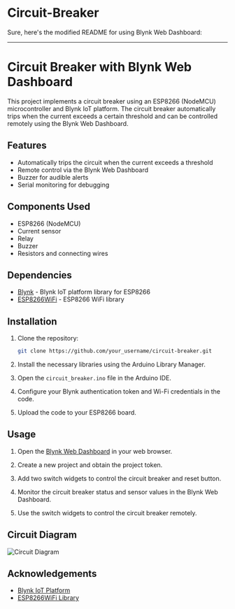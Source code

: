# Circuit-Breaker
Sure, here's the modified README for using Blynk Web Dashboard:

---

# Circuit Breaker with Blynk Web Dashboard

This project implements a circuit breaker using an ESP8266 (NodeMCU) microcontroller and Blynk IoT platform. The circuit breaker automatically trips when the current exceeds a certain threshold and can be controlled remotely using the Blynk Web Dashboard.

## Features

- Automatically trips the circuit when the current exceeds a threshold
- Remote control via the Blynk Web Dashboard
- Buzzer for audible alerts
- Serial monitoring for debugging

## Components Used

- ESP8266 (NodeMCU)
- Current sensor
- Relay
- Buzzer
- Resistors and connecting wires

## Dependencies

- [Blynk](https://github.com/blynkkk/blynk-library) - Blynk IoT platform library for ESP8266
- [ESP8266WiFi](https://github.com/esp8266/Arduino/tree/master/libraries/ESP8266WiFi) - ESP8266 WiFi library

## Installation

1. Clone the repository:

    ```bash
    git clone https://github.com/your_username/circuit-breaker.git
    ```

2. Install the necessary libraries using the Arduino Library Manager.

3. Open the `circuit_breaker.ino` file in the Arduino IDE.

4. Configure your Blynk authentication token and Wi-Fi credentials in the code.

5. Upload the code to your ESP8266 board.

## Usage

1. Open the [Blynk Web Dashboard](https://blynk.io/dashboard/web) in your web browser.

2. Create a new project and obtain the project token.

3. Add two switch widgets to control the circuit breaker and reset button.

4. Monitor the circuit breaker status and sensor values in the Blynk Web Dashboard.

5. Use the switch widgets to control the circuit breaker remotely.

## Circuit Diagram

![Circuit Diagram](circuit_diagram.png)

## Acknowledgements

- [Blynk IoT Platform](https://blynk.io/)
- [ESP8266WiFi Library](https://github.com/esp8266/Arduino/tree/master/libraries/ESP8266WiFi)
